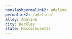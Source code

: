 ```yaml
---
﻿nonslashpermalink2: adeline
permalink2: /adeline/
alley: Adeline
city: Berkley
state: Massachusetts
---
```

